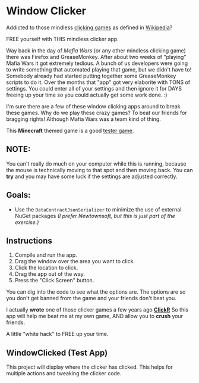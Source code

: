 # Window Clicker

Addicted to those mindless [clicking games](https://www.crazygames.com/game/clicker-heroes) as defined in [Wikipedia](https://en.wikipedia.org/wiki/Incremental_game)?

FREE yourself with THIS mindless clicker app.

Way back in the day of *Mafia Wars* (or any other mindless clicking game) there was Firefox and GreaseMonkey.
After about two weeks of "playing" Mafia Wars it got extremely tedious.
A bunch of us developers were going to write something that automated playing that game, but we didn't have to!
Somebody already had started putting together some GreaseMonkey scripts to do it.
Over the months that "app" got very elaborite with TONS of settings.
You could enter all of your settings and then ignore it for DAYS freeing up your time so you could actually get some work done. :)

I'm sure there are a few of these window clicking apps around to break these games.
Why do we play these crazy games? 
To beat our friends for bragging rights!
Although Mafia Wars was a team kind of thing.

This **Minecraft** themed game is a good [tester game](https://www.crazygames.com/game/mineclicker).

## NOTE:
You can't really do much on your computer while this is running, because the mouse is technically moving to that spot and then moving back.
You can **try** and you may have some luck if the settings are adjusted correctly.

## Goals:

* Use the `DataContractJsonSerializer` to minimize the use of external NuGet packages
*(I prefer Newtownsoft, but this is just part of the exercise.)*

## Instructions

1. Compile and run the app.
2. Drag the window over the area you want to click.
3. Click the location to click.
4. Drag the app out of the way.
5. Press the "Click Screen" button.

You can dig into the code to see what the options are.
The options are so you don't get banned from the game and your friends don't beat you.

I actually **wrote** one of those clicker games a few years ago **[ClickR](https://github.com/SpilledMilkCOM/ClickR)**
So this app will help me beat me at my own game, AND allow you to **crush** your friends.

A little "white hack" to FREE up your time.

## WindowClicked  (Test App)
This project will display where the clicker has clicked.  This helps for multiple actions and tweaking the clicker code.
